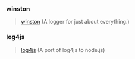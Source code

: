 ### winston

> [winston](https://github.com/winstonjs/winston) (A logger for just about everything.)

### log4js

> [log4js](https://github.com/log4js-node/log4js-node) (A port of log4js to node.js)
